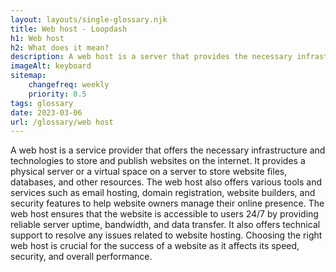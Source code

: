 ```yaml
--- 
layout: layouts/single-glossary.njk
title: Web host - Loopdash
h1: Web host
h2: What does it mean?
description: A web host is a server that provides the necessary infrastructure and resources for running a WordPress website.
imageAlt: keyboard
sitemap:
	changefreq: weekly
	priority: 0.5
tags: glossary
date: 2023-03-06
url: /glossary/web host
---
```


A web host is a service provider that offers the necessary infrastructure and technologies to store and publish websites on the internet. It provides a physical server or a virtual space on a server to store website files, databases, and other resources. The web host also offers various tools and services such as email hosting, domain registration, website builders, and security features to help website owners manage their online presence. The web host ensures that the website is accessible to users 24/7 by providing reliable server uptime, bandwidth, and data transfer. It also offers technical support to resolve any issues related to website hosting. Choosing the right web host is crucial for the success of a website as it affects its speed, security, and overall performance.
